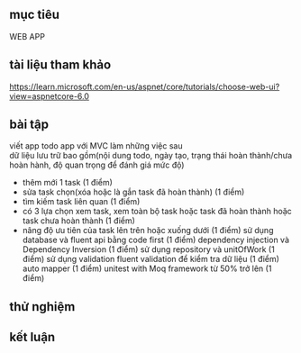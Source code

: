 ## mục tiêu
  WEB APP
## tài liệu tham khảo
  https://learn.microsoft.com/en-us/aspnet/core/tutorials/choose-web-ui?view=aspnetcore-6.0
## bài tập

viết app todo app với MVC làm những việc sau	
dữ liệu lưu trữ bao gồm(nội dung todo, ngày tạo, trạng thái hoàn thành/chưa hoàn hành, độ quan trọng để đánh giá mức độ)
- thêm mới 1 task	(1 điểm)
- sửa task chọn(xóa hoặc là gắn task đã hoàn thành)	(1 điểm)
- tìm kiếm task liên quan	(1 điểm)
- có 3 lựa chọn xem task, xem toàn bộ task hoặc task đã hoàn thành hoặc task chưa hoàn thành (1 điểm)
- nâng độ ưu tiên của task lên trên hoặc xuống dưới	(1 điểm)
sử dụng database và fluent api bằng code first (1 điểm)
dependency injection và Dependency Inversion (1 điểm)
sử dụng repository và unitOfWork (1 điểm)
sử dụng validation fluent validation để kiểm tra dữ liệu	(1 điểm)
auto mapper	(1 điểm)
unitest with Moq framework từ 50% trở lên	(1 điểm)

## thử nghiệm
## kết luận
